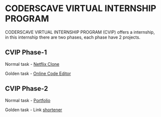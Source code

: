 
# CODERSCAVE VIRTUAL INTERNSHIP PROGRAM
CODERSCAVE VIRTUAL INTERNSHIP PROGRAM (CVIP) offers a internship, in this internship there are two phases, each phase have 2 projects. 

## CVIP Phase-1
Normal task - [Netflix Clone](https://imlavaraju.github.io/CVIP-web-development/Phase-1/Netflix-clone-page/) 

Golden task - [Online Code Editor](https://imlavaraju.github.io/CVIP-web-development/Phase-1/Online-Code-Editor/) 


## CVIP Phase-2
Normal task - [Portfolio](https://imlavaraju.github.io/CVIP-web-development/Phase-2/Portfolio/) 

Golden task - Link [shortener](https://imlavaraju.github.io/CVIP-web-development/Phase-2/Link-Shortener/) 
